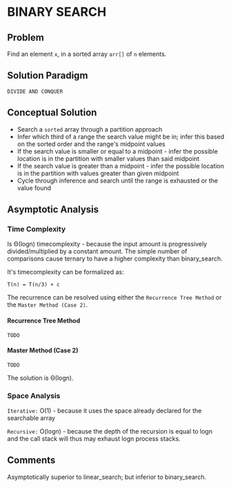 # BINARY SEARCH

## Problem
Find an element `x`, in a sorted array `arr[]` of `n` elements.

## Solution Paradigm
`DIVIDE AND CONQUER`

## Conceptual Solution
- Search a `sorted` array through a partition approach
- Infer which third of a range the search value might be in; infer this based on the sorted order and the range's midpoint values
- If the search value is smaller or equal to a midpoint - infer the possible location is in the partition with smaller values than said midpoint
- If the search value is greater than a midpoint - infer the possible location is in the partition with values greater than given midpoint
- Cycle through inference and search until the range is exhausted or the value found

## Asymptotic Analysis

### Time Complexity
Is &Theta;(logn) timecomplexity - because the input amount is progressively divided/multiplied by a constant amount. The simple number of comparisons cause ternary to have a higher complexity than binary_search.

It's timecomplexity can be formalized as:
```
T(n) = T(n/3) + c
```

The recurrence can be resolved using either the `Recurrence Tree Method` or the `Master Method (Case 2)`.

#### Recurrence Tree Method
```
TODO
```
#### Master Method (Case 2)
```
TODO
```
The solution is &Theta;(logn).

### Space Analysis
`Iterative:` O(1) - because it uses the space already declared for the searchable array

`Recursive:` O(logn) - because the depth of the recursion is equal to logn and the call stack will thus may exhaust logn process stacks.

## Comments
Asymptotically superior to linear_search; but inferior to binary_search.
